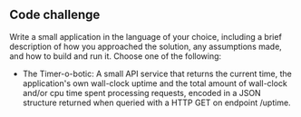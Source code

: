 ## Code challenge

Write a small application in the language of your choice, including a brief description of how you approached the solution, any assumptions made, and how to build and run it. Choose one of the following:

* The Timer-o-botic: A small API service that returns the current time, the application's own wall-clock uptime and the total amount of wall-clock and/or cpu time spent processing requests, encoded in a JSON structure returned when queried with a HTTP GET on endpoint /uptime.
